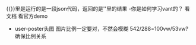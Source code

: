 {{}}里是运行的是一段json代码，返回的是''里的结果
-你是如何学习vant的？
 看文档
 看官方demo
 - user-poster头图
 图片比例一定要对，不然会模糊
 542/288=100vw/53vw?确保比例关系
